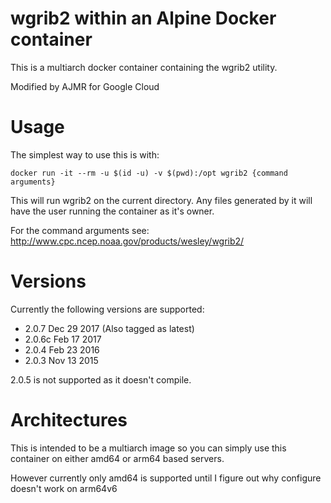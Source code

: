 # wgrib2 within an Alpine Docker container

This is a multiarch docker container containing the wgrib2 utility.

Modified by AJMR for Google Cloud

# Usage

The simplest way to use this is with:

```
docker run -it --rm -u $(id -u) -v $(pwd):/opt wgrib2 {command arguments}
```

This will run wgrib2 on the current directory. Any files generated by it will have the user running the container as it's owner.

For the command arguments see: http://www.cpc.ncep.noaa.gov/products/wesley/wgrib2/

# Versions

Currently the following versions are supported:
* 2.0.7 Dec 29 2017 (Also tagged as latest)
* 2.0.6c Feb 17 2017
* 2.0.4 Feb 23 2016
* 2.0.3 Nov 13 2015

2.0.5 is not supported as it doesn't compile.

# Architectures

This is intended to be a multiarch image so you can simply use this container on either amd64 or arm64 based servers.

However currently only amd64 is supported until I figure out why
configure doesn't work on arm64v6
